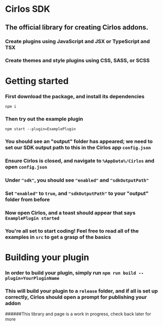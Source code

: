 ﻿# Cirlos SDK

## The official library for creating Cirlos addons.
### Create plugins using JavaScript and JSX or TypeScript and TSX
### Create themes and style plugins using CSS, SASS, or SCSS

# Getting started
### First download the package, and install its dependencies
    npm i

### Then try out the example plugin
    npm start --plugin=ExamplePlugin

### You should see an "output" folder has appeared; we need to set our SDK output path to this in the Cirlos app `config.json`
### Ensure Cirlos is closed, and navigate to `%AppData%/Cirlos` and open `config.json`
### Under `"sdk"`, you should see `"enabled"` and `"sdkOutputPath"`
### Set `"enabled"` to `true`, and `"sdkOutputPath"` to your "output" folder from before
### Now open Cirlos, and a toast should appear that says `ExamplePlugin started`
### You're all set to start coding! Feel free to read all of the examples in `src` to get a grasp of the basics

# Building your plugin
### In order to build your plugin, simply run `npm run build --plugin=YourPluginName`
### This will build your plugin to a `release` folder, and if all is set up correctly, Cirlos should open a prompt for publishing your addon


######This library and page is a work in progress, check back later for more